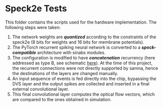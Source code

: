 # Speck2e Tests

This folder contains the scripts used for the hardware implementation. The following steps were taken:

1. The network weights are **_quantized_** according to the constraints of the speck2e (8 bits for weights and 16 bits for membrane potentials).
2. The PyTorch recurrent spiking neural network is converted to a **_speck-compatible_** architecture with sinabs modules.
3. The configuration is modified to have **_concatenation_** recurrency (here addressed as type B, see schematic [here](https://github.com/frabranca/master-thesis-final/blob/master/speck2e_tests/recurrency_block_diagram.png)). At the time of this project, the recurrent connections were not directly supported by samna, hence the destinations of the layers are changed manually.
4. An input sequence of events is fed directly into the chip, bypassing the DVS layer and the output spikes are collected and inserted in a final external convolutional layer.
5. This final convolutional layer computes the optical flow vectors, which are compared to the ones obtained in simulation.  


